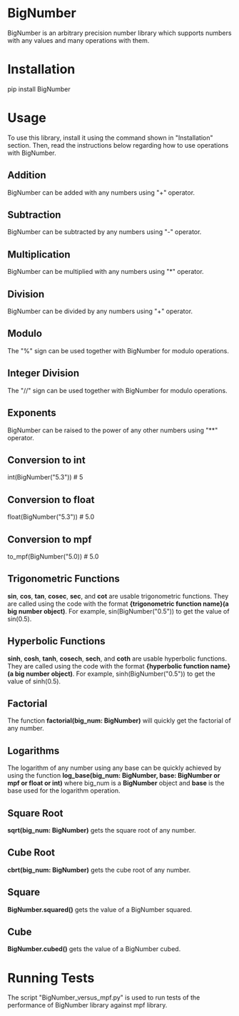 # BigNumber


BigNumber is an arbitrary precision number library which 
supports numbers with any values and many operations with them.

# Installation

pip install BigNumber

# Usage

To use this library, install it using the command shown in 
"Installation" section. Then, read the instructions below 
regarding how to use operations with BigNumber.

## Addition

BigNumber can be added with any numbers using "+" operator.

## Subtraction

BigNumber can be subtracted by any numbers using "-" operator.

## Multiplication

BigNumber can be multiplied with any numbers using "*" operator.

## Division

BigNumber can be divided by any numbers using "+" operator.

## Modulo

The "%" sign can be used together with BigNumber for modulo
operations.

## Integer Division

The "//" sign can be used together with BigNumber for modulo
operations.

## Exponents

BigNumber can be raised to the power of any other numbers using "**" operator.

## Conversion to int

int(BigNumber("5.3"))  # 5

## Conversion to float

float(BigNumber("5.3"))  # 5.0

## Conversion to mpf

to_mpf(BigNumber("5.0))  # 5.0

## Trigonometric Functions

**sin**, **cos**, **tan**, **cosec**, **sec**, and **cot** are 
usable trigonometric functions. They are called using the code 
with the format **{trigonometric function name}(a big number object)**.
For example, sin(BigNumber("0.5")) to get the value of sin(0.5).

## Hyperbolic Functions

**sinh**, **cosh**, **tanh**, **cosech**, **sech**, and **coth** are 
usable hyperbolic functions. They are called using the code 
with the format **{hyperbolic function name}(a big number object)**.
For example, sinh(BigNumber("0.5")) to get the value of sinh(0.5).

## Factorial

The function **factorial(big_num: BigNumber)** will quickly get the 
factorial of any number.

## Logarithms

The logarithm of any number using any base can be quickly achieved by 
using the function **log_base(big_num: BigNumber, base: BigNumber or mpf or float or int)**
where big_num is a **BigNumber** object and **base** is the base used for 
the logarithm operation.

## Square Root

**sqrt(big_num: BigNumber)** gets the square root of any number.

## Cube Root

**cbrt(big_num: BigNumber)** gets the cube root of any number.

## Square

**BigNumber.squared()** gets the value of a BigNumber squared.

## Cube

**BigNumber.cubed()** gets the value of a BigNumber cubed.

# Running Tests

The script "BigNumber_versus_mpf.py" is used to run tests of 
the performance of BigNumber library against mpf library.
